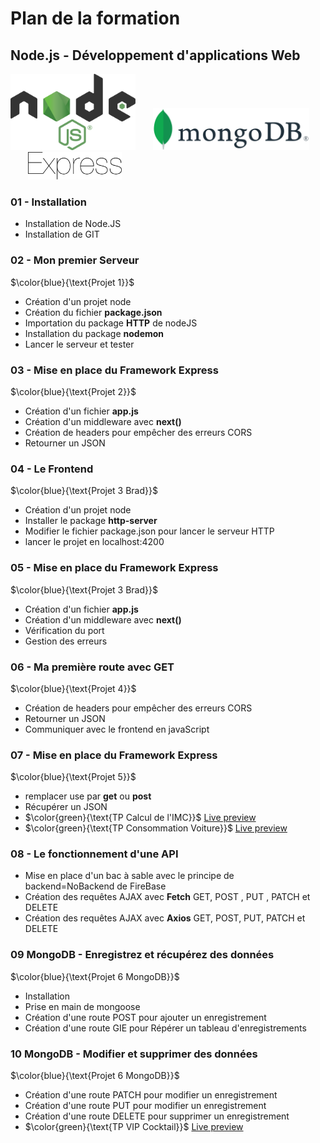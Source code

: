 
#  Plan de la formation 
## Node.js - Développement d'applications Web
<img src="./img/node.svg" width="200">&nbsp;&nbsp;&nbsp;&nbsp;&nbsp;&nbsp;&nbsp;<img src="./img/mongo.svg" width="250">&nbsp;&nbsp;&nbsp;&nbsp;&nbsp;&nbsp;&nbsp;<img src="./img/express.svg" width="150">   


### 01 - Installation 
- Installation de Node.JS
- Installation de GIT

### 02 - Mon premier Serveur
$\color{blue}{\text{Projet 1}}$ 
- Création d'un projet node
- Création du fichier **package.json**
- Importation du package **HTTP** de nodeJS
- Installation du package **nodemon**
- Lancer le serveur et tester

### 03 - Mise en place du Framework Express
$\color{blue}{\text{Projet 2}}$  
- Création d'un fichier **app.js**
- Création d'un middleware avec **next()**
- Création de headers pour empêcher des erreurs CORS
- Retourner un JSON

### 04 - Le Frontend
$\color{blue}{\text{Projet 3 Brad}}$  
- Création d'un projet node
- Installer le package **http-server**
- Modifier le fichier package.json pour lancer le serveur HTTP
- lancer le projet en localhost:4200

### 05 - Mise en place du Framework Express
$\color{blue}{\text{Projet 3 Brad}}$  

- Création d'un fichier **app.js**
- Création d'un middleware avec **next()**
- Vérification du port
- Gestion des erreurs

### 06 - Ma première route avec GET
$\color{blue}{\text{Projet 4}}$  

- Création de headers pour empêcher des erreurs CORS
- Retourner un JSON
- Communiquer  avec le frontend en javaScript

### 07 - Mise en place du Framework Express
$\color{blue}{\text{Projet 5}}$ 
- remplacer use par **get** ou **post**
- Récupérer un JSON
- $\color{green}{\text{TP Calcul de l'IMC}}$ [Live preview](https://sevenvalley.fr/tp-javascript/tp2/)
- $\color{green}{\text{TP Consommation Voiture}}$ [Live preview](https://sevenvalley.fr/tp-javascript/tpa/)

### 08 - Le fonctionnement d'une API
- Mise en place d'un bac à sable avec le principe de backend=NoBackend de FireBase
- Création des requêtes AJAX avec **Fetch** GET, POST , PUT , PATCH et DELETE
- Création des requêtes AJAX avec **Axios** GET, POST, PUT, PATCH et DELETE

### 09 MongoDB - Enregistrez et récupérez des données
$\color{blue}{\text{Projet 6 MongoDB}}$ 
- Installation
- Prise en main de mongoose
- Création d'une route POST pour ajouter un enregistrement 
- Création d'une route GIE pour Répérer un tableau d'enregistrements

### 10 MongoDB - Modifier et supprimer des données
$\color{blue}{\text{Projet 6 MongoDB}}$ 
- Création d'une route PATCH pour modifier un enregistrement 
- Création d'une route PUT pour modifier un enregistrement 
- Création d'une route DELETE pour supprimer un enregistrement 
- $\color{green}{\text{TP VIP Cocktail}}$ [Live preview](https://sevenvalley.fr/tp-javascript/tpa/)